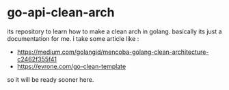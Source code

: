 # go-api-clean-arch
its repository to learn how to make a clean arch in golang. basically its just a documentation for me. i take some article like :
- https://medium.com/golangid/mencoba-golang-clean-architecture-c2462f355f41
- https://evrone.com/go-clean-template

so it will be ready sooner here.
